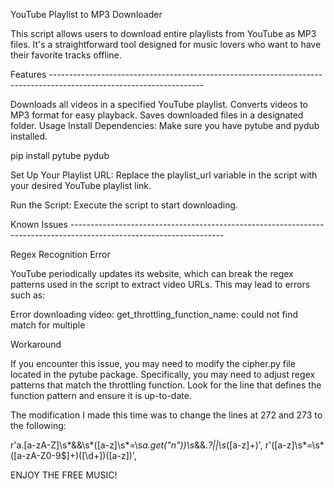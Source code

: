 YouTube Playlist to MP3 Downloader

This script allows users to download entire playlists from YouTube as MP3 files.
It's a straightforward tool designed for music lovers who want to have their favorite tracks offline.




Features  --------------------------------------------------------------------------------------------------------------------

Downloads all videos in a specified YouTube playlist.
Converts videos to MP3 format for easy playback.
Saves downloaded files in a designated folder.
Usage
Install Dependencies: Make sure you have pytube and pydub installed.

pip install pytube pydub

Set Up Your Playlist URL: Replace the playlist_url variable in the script with your desired YouTube playlist link.

Run the Script: Execute the script to start downloading.




Known Issues --------------------------------------------------------------------------------------------------------------------

Regex Recognition Error

YouTube periodically updates its website, which can break the regex patterns used in the script to extract video URLs. This may lead to errors such as:

Error downloading video: get_throttling_function_name: could not find match for multiple

Workaround

If you encounter this issue, you may need to modify the cipher.py file located in the pytube package. Specifically, you may need to adjust regex patterns that match the throttling function. Look for the line that defines the function pattern and ensure it is up-to-date.

The modification I made this time was to change the lines at 272 and 273 to the following:

r'a\.[a-zA-Z]\s*&&\s*\([a-z]\s*=\s*a\.get\("n"\)\)\s*&&.*?\|\|\s*([a-z]+)',
r'\([a-z]\s*=\s*([a-zA-Z0-9$]+)(\[\d+\])\([a-z]\)',

ENJOY THE FREE MUSIC!
